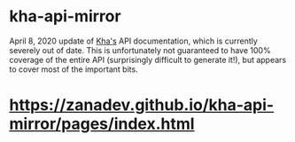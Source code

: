 # kha-api-mirror
April 8, 2020 update of [Kha's](https://github.com/Kode/Kha) API documentation, which is currently severely out of date. This is unfortunately not guaranteed to have 100% coverage of the entire API (surprisingly difficult to generate it!), but appears to cover most of the important bits.

# https://zanadev.github.io/kha-api-mirror/pages/index.html

